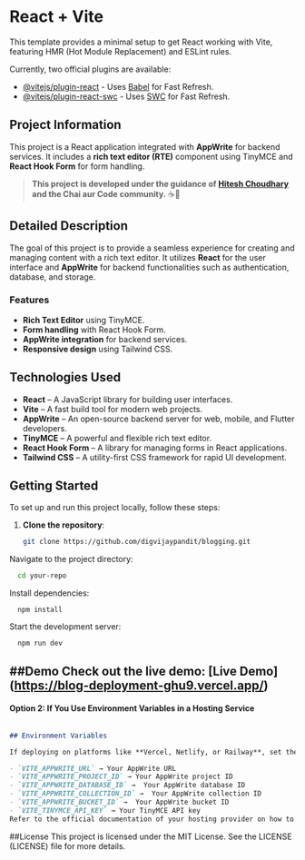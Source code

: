 # React + Vite  

This template provides a minimal setup to get React working with Vite, featuring HMR (Hot Module Replacement) and ESLint rules.  

Currently, two official plugins are available:  

- [@vitejs/plugin-react](https://github.com/vitejs/vite-plugin-react/blob/main/packages/plugin-react/README.md) - Uses [Babel](https://babeljs.io/) for Fast Refresh.  
- [@vitejs/plugin-react-swc](https://github.com/vitejs/vite-plugin-react-swc) - Uses [SWC](https://swc.rs/) for Fast Refresh.  

## Project Information  

This project is a React application integrated with **AppWrite** for backend services. It includes a **rich text editor (RTE)** component using TinyMCE and **React Hook Form** for form handling.  

> **This project is developed under the guidance of [Hitesh Choudhary](https://www.youtube.com/@HiteshChoudhary) and the Chai aur Code community.** ☕🚀  

## Detailed Description  

The goal of this project is to provide a seamless experience for creating and managing content with a rich text editor. It utilizes **React** for the user interface and **AppWrite** for backend functionalities such as authentication, database, and storage.  

### Features  

- **Rich Text Editor** using TinyMCE.  
- **Form handling** with React Hook Form.  
- **AppWrite integration** for backend services.  
- **Responsive design** using Tailwind CSS.  

## Technologies Used  

- **React** – A JavaScript library for building user interfaces.  
- **Vite** – A fast build tool for modern web projects.  
- **AppWrite** – An open-source backend server for web, mobile, and Flutter developers.  
- **TinyMCE** – A powerful and flexible rich text editor.  
- **React Hook Form** – A library for managing forms in React applications.  
- **Tailwind CSS** – A utility-first CSS framework for rapid UI development.  

## Getting Started  

To set up and run this project locally, follow these steps:  

1. **Clone the repository**:  
   ```sh
   git clone https://github.com/digvijaypandit/blogging.git
   
Navigate to the project directory:
```sh
  cd your-repo
```
Install dependencies:
```
  npm install
```
Start the development server:
```
  npm run dev
```
##Demo
Check out the live demo: [Live Demo] (https://blog-deployment-ghu9.vercel.app/)
---

#### **Option 2: If You Use Environment Variables in a Hosting Service**  
```md

## Environment Variables  

If deploying on platforms like **Vercel, Netlify, or Railway**, set the following environment variables in the dashboard:  

- `VITE_APPWRITE_URL` → Your AppWrite URL  
- `VITE_APPWRITE_PROJECT_ID` → Your AppWrite project ID
- `VITE_APPWRITE_DATABASE_ID` →  Your AppWrite database ID
- `VITE_APPWRITE_COLLECTION_ID` →  Your AppWrite collection ID
- `VITE_APPWRITE_BUCKET_ID` →  Your AppWrite bucket ID
- `VITE_TINYMCE_API_KEY` → Your TinyMCE API key
Refer to the official documentation of your hosting provider on how to configure environment variables.  
```
##License
This project is licensed under the MIT License. See the LICENSE (LICENSE) file for more details.
